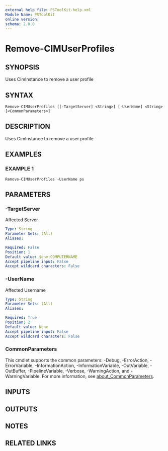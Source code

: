 ```yaml
---
external help file: PSToolKit-help.xml
Module Name: PSToolKit
online version:
schema: 2.0.0
---
```


# Remove-CIMUserProfiles

## SYNOPSIS
Uses CimInstance to remove a user profile

## SYNTAX

```
Remove-CIMUserProfiles [[-TargetServer] <String>] [-UserName] <String> [<CommonParameters>]
```

## DESCRIPTION
Uses CimInstance to remove a user profile

## EXAMPLES

### EXAMPLE 1
```
Remove-CIMUserProfiles -UserName ps
```

## PARAMETERS

### -TargetServer
Affected Server

```yaml
Type: String
Parameter Sets: (All)
Aliases:

Required: False
Position: 1
Default value: $env:COMPUTERNAME
Accept pipeline input: False
Accept wildcard characters: False
```

### -UserName
Affected Username

```yaml
Type: String
Parameter Sets: (All)
Aliases:

Required: True
Position: 2
Default value: None
Accept pipeline input: False
Accept wildcard characters: False
```

### CommonParameters
This cmdlet supports the common parameters: -Debug, -ErrorAction, -ErrorVariable, -InformationAction, -InformationVariable, -OutVariable, -OutBuffer, -PipelineVariable, -Verbose, -WarningAction, and -WarningVariable. For more information, see [about_CommonParameters](http://go.microsoft.com/fwlink/?LinkID=113216).

## INPUTS

## OUTPUTS

## NOTES

## RELATED LINKS
